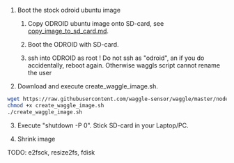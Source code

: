 

1. Boot the stock odroid ubuntu image
   1. Copy ODROID ubuntu image onto SD-card, see [copy_image_to_sd_card.md](./copy_image_to_sd_card.md).

   2. Boot the ODROID with SD-card.
   3. ssh into ODROID as root ! Do not ssh as "odroid", an if you do accidentally, reboot again. Otherwise waggls script cannot rename the user

2. Download and execute create_waggle_image.sh.
```bash
wget https://raw.githubusercontent.com/waggle-sensor/waggle/master/nodecontroller/scripts/create_waggle_image.sh
chmod +x create_waggle_image.sh
./create_waggle_image.sh
```

3. Execute "shutdown -P 0". Stick SD-card in your Laptop/PC.

4. Shrink image

TODO: e2fsck, resize2fs, fdisk

